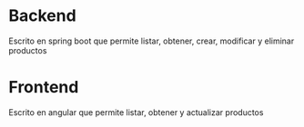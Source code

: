 # Backend
Escrito en spring boot que permite listar, obtener, crear, modificar y eliminar productos

# Frontend
Escrito en angular que permite listar, obtener y actualizar productos
